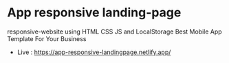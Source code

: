 # App responsive landing-page
responsive-website using HTML CSS JS and LocalStorage
Best Mobile App Template For Your Business
- Live : https://app-responsive-landingpage.netlify.app/
